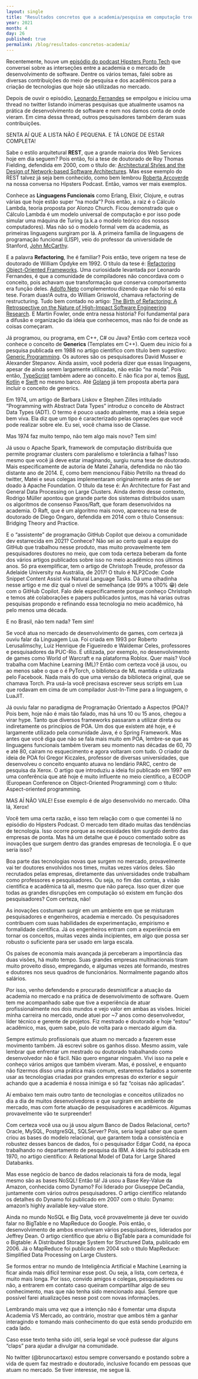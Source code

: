 ```yaml
---
layout: single
title: "Resultados concretos que a academia/pesquisa em computação trouxe para a prática"
year: 2021
month: 4
day: 26
published: true
permalink: /blog/resultados-concretos-academia/
---
```


Recentemente, houve um <a href="https://hipsters.tech/academia-e-universidade-vs-mercado-e-industria-hipsters-ponto-tech-249/" target="_blank">episódio do podcast Hipsters Ponto Tech</a> que conversei sobre as interseções entre a academia e o mercado de desenvolvimento de software. Dentre os vários temas, falei sobre as diversas contribuições do meio de pesquisa e dos acadêmicos para a criação de tecnologias que hoje são utilizadas no mercado.

Depois de ouvir o episódio, <a href="https://twitter.com/leofernandesmo" target="_blank">Leonardo Fernandes</a> se empolgou e iniciou uma thread no twitter listando inúmeras pesquisas que atualmente usamos na prática de desenvolvimento de software e nem nos damos conta de onde vieram. Em cima dessa thread, outros pesquisadores também deram suas contribuições.

SENTA AÍ QUE A LISTA NÃO É PEQUENA. E TÁ LONGE DE ESTAR COMPLETA!

Sabe o estilo arquitetural **REST**, que a grande maioria dos Web Services hoje em dia seguem? Pois então, foi a tese de doutorado de Roy Thomas Fielding, defendida em 2000, com o título de: <a href="https://www.ics.uci.edu/~fielding/pubs/dissertation/fielding_dissertation.pdf" target="_blank">Architectural Styles and the Design of Network-based Software Architectures</a>. Mas esse exemplo do REST talvez já seja bem conhecido, como bem lembrou <a href="https://twitter.com/rla4" target="_blank">Roberta Arcoverde</a> na nossa conversa no Hipsters Podcast. Então, vamos ver mais exemplos.

Conhece as **Linguagens Funcionais** como Erlang, Elixir, Clojure, e outras várias que hoje estão super “na moda”? Pois então, a raiz é o Cálculo Lambda, teoria proposta por Alonzo Church. Ficou demonstrado que o Cálculo Lambda é um modelo universal de computação e por isso pode simular uma máquina de Turing (a.k.a o modelo teórico dos nossos computadores). Mas não só o modelo formal vem da academia, as primeiras linguagens surgiram por lá. A primeira família de linguagens de programação funcional (LISP), veio do professor da universidade de Stanford, <a href="https://en.wikipedia.org/wiki/John_McCarthy_(computer_scientist)" target="_blank">John McCarthy</a>.

E a palavra **Refactoring**, lhe é familiar? Pois então, teve origem na tese de doutorado de William Opdyke em 1992. O título da tese é: <a href="http://citeseerx.ist.psu.edu/viewdoc/download?doi=10.1.1.43.914&rep=rep1&type=pdf" target="_blank">Refactoring Object-Oriented Frameworks</a>. Uma curiosidade levantada por Leonardo Fernandes, é que a comunidade de compiladores não concordava com o conceito, pois achavam que transformação que conserva comportamento era função deles. <a href="https://twitter.com/adolfont" target="_blank">Adolfo Neto</a> complementou dizendo que não foi só esta tese. Foram duas!A outra, do William Griswold, chamava refactoring de restructuring. Tudo bem contado no artigo: <a href="https://ieeexplore.ieee.org/document/7274256" target="_blank">The Birth of Refactoring: A Retrospective on the Nature of High-Impact Software Engineering Research</a>. E Martin Fowler, onde entra nessa história? Foi fundamental para a difusão e organização da ideia que conhecemos, mas não foi de onde as coisas começaram.

Já programou, ou programa, em C++, C# ou Java? Então com certeza você conhece o conceito de **Generics** (Templates em C++). Quem deu início foi a pesquisa publicada em 1988 no artigo científico com título bem sugestivo: <a href="http://stepanovpapers.com/genprog.pdf" target="_blank">Generic Programming</a>. Os autores são os pesquisadores David Musser e Alexander Stepanov. Ainda assim, você poderia dizer que essas linguagens, apesar de ainda serem largamente utilizadas, não estão “na moda”. Pois então, <a href="https://www.typescriptlang.org/docs/handbook/2/generics.html" target="_blank">TypeScript</a> também adere ao conceito. E não fica por aí, temos <a href="https://doc.rust-lang.org/book/ch10-01-syntax.html" target="_blank">Rust</a>, <a href="https://kotlinlang.org/docs/generics.html" target="_blank">Kotlin</a> e <a href="https://docs.swift.org/swift-book/LanguageGuide/Generics.html" target="_blank">Swift</a> no mesmo barco. Até <a href="https://blog.golang.org/generics-proposal" target="_blank">Golang</a> já tem proposta aberta para incluir o conceito de generics.

Em 1974, um artigo de Barbara Liskov e Stephen Zilles intitulado “Programming with Abstract Data Types” introduz o conceito de Abstract Data Types (ADT). O termo é pouco usado atualmente, mas a ideia segue bem viva. Ela diz que um tipo é caracterizado pelas operações que você pode realizar sobre ele. Eu sei, você chama isso de Classe.

Mas 1974 faz muito tempo, não tem algo mais novo? Tem sim!

Já usou o Apache Spark, framework de computação distribuída que permite programar clusters com paralelismo e tolerância a falhas? Isso mesmo que você já deve estar imaginando, surgiu numa tese de doutorado. Mais especificamente de autoria de Matei Zaharia, defendida no não tão distante ano de 2014. E, como bem mencionou Fábio Petrillo na thread do twitter, Matei e seus colegas implementaram originalmente antes de ser doado à Apache Foundation. O título da tese é: An Architecture for Fast and General Data Processing on Large Clusters. Ainda dentro desse contexto, Rodrigo Müller apontou que grande parte dos sistemas distribuídos usam os algoritmos de consenso Paxos/Raft, que foram desenvolvidos na academia. O Raft, que é um algoritmo mais novo, apareceu na tese de doutorado de Diego Ongaro, defendida em 2014 com o título Consensus: Bridging Theory and Practice.

E o “assistente” de programação GitHub Copilot que deixou a comunidade dev estarrecida em 2021? Conhece? Não sei ao certo qual a equipe do GitHub que trabalhou nesse produto, mas muito provavelmente tem pesquisadores doutores no meio, que com toda certeza beberam da fonte dos vários artigos publicados sobre isso no meio acadêmico nos últimos anos. Só pra exemplificar, tem o artigo de Christoph Treude, professor da Adelaide University na Austrália, de 2017! O título é NLP2Code: Code Snippet Content Assist via Natural Language Tasks. Dá uma olhadinha nesse artigo e me diz qual o nível de semelhança (de 99% a 100% 😁) dele com o GitHub Copilot. Falo dele especificamente porque conheço Christoph e temos até colaborações e papers publicados juntos, mas há varias outras pesquisas propondo e refinando essa tecnologia no meio acadêmico, há pelo menos uma década.

E no Brasil, não tem nada? Tem sim!

Se você atua no mercado de desenvolvimento de games, com certeza já ouviu falar da Linguagem Lua. Foi criada em 1993 por Roberto Lerusalimschy, Luiz Henrique de Figueiredo e Waldemar Celes, professores e pesquisadores da PUC-Rio. É utilizada, por exemplo, no desenvolvimento de games como World of Warcraft e na plataforma Roblox. Quer mais? Você trabalha com Machine Learning (ML)? Então com certeza você já usou, ou ao menos sabe o que o é PyTorch, o biblioteca de ML mantida e utilizada pelo Facebook. Nada mais do que uma versão da biblioteca original, que se chamava Torch. Pra usá-la você precisava escrever seus scripts em Lua que rodavam em cima de um compilador Just-In-Time para a linguagem, o LuaJIT.

Já ouviu falar no paradigma de Programação Orientado a Aspectos (POA)? Pois bem, hoje não é mais tão falado, mas há uns 10 ou 15 anos, chegou a virar hype. Tanto que diversos frameworks passaram a utilizar direta ou indiretamente os princípios de POA. Um dos que existem até hoje, e é largamente utilizado pela comunidade Java, é o Spring Framework. Mas antes que você diga que não se fala mais muito em POA, lembre-se que as linguagens funcionais também tiveram seu momento nas décadas de 60, 70 e até 80, caíram no esquecimento e agora voltaram com tudo. O criador da ideia de POA foi Gregor Kiczales, professor de diversas universidades, que desenvolveu o conceito enquanto atuava no lendário PARC, centro de pesquisa da Xerox. O artigo que introduziu a ideia foi publicado em 1997 em uma conferência que até hoje é muito influente no meio científico, a ECOOP (European Conference on Object-Oriented Programming) com o título: Aspect-oriented programming.

MAS AÍ NÃO VALE! Esse exemplo é de algo desenvolvido no mercado. Olha lá, Xerox!

Você tem uma certa razão, e isso tem relação com o que comentei lá no episódio do Hipsters Podcast. O mercado tem ditado muitas das tendências de tecnologia. Isso ocorre porque as necessidades têm surgido dentro das empresas de ponta. Mas há um detalhe que é pouco comentado sobre as inovações que surgem dentro das grandes empresas de tecnologia. E o que seria isso?

Boa parte das tecnologias novas que surgem no mercado, provavelmente vai ter doutores envolvidos nos times, muitas vezes vários deles. São recrutados pelas empresas, diretamente das universidades onde trabalham como professores e pesquisadores. Ou seja, no fim das contas, a visão científica e acadêmica tá ali, mesmo que não pareça. Isso quer dizer que todas as grandes disrupções em computação só existem em função dos pesquisadores? Com certeza, não!

As inovações costumam surgir em um ambiente em que se misturam pesquisadores e engenheiros, academia e mercado. Os pesquisadores contribuem com suas habilidades de experimentação, empirismo e formalidade científica. Já os engenheiros entram com a experiência em tornar os conceitos, muitas vezes ainda incipientes, em algo que possa ser robusto o suficiente para ser usado em larga escala.

Os países de economia mais avançada já perceberam a importância das duas visões, há muito tempo. Suas grandes empresas multinacionais tiram muito proveito disso, empregando, e algumas vezes até formando, mestres e doutores nos seus quadros de funcionários. Normalmente pagando altos salários.

Por isso, venho defendendo e procurado desmistificar a atuação da academia no mercado e na prática de desenvolvimento de software. Quem tem me acompanhado sabe que tive a experiência de atuar profissionalmente nos dois mundos e vejo valor em ambas as visões. Iniciei minha carreira no mercado, onde atuei por ~7 anos como desenvolvedor, líder técnico e gerente de projetos. Fiz mestrado e doutorado e hoje “estou” acadêmico, mas, quem sabe, pulo de volta para o mercado algum dia.

Sempre estimulo profissionais que atuam no mercado a fazerem esse movimento também. Já escrevi sobre os ganhos disso. Mesmo assim, vale lembrar que enfrentar um mestrado ou doutorado trabalhando como desenvolvedor não é fácil. Não quero enganar ninguém. Vivi isso na pele e conheço vários amigos que também viveram. Mas, é possível, e enquanto não fizermos disso uma prática mais comum, estaremos fadados a somente usar as tecnologias criadas por grandes empresas do exterior e seguir achando que a academia é nossa inimiga e só faz “coisas não aplicadas”.

Aí embaixo tem mais outro tanto de tecnologias e conceitos utilizados no dia a dia de muitos desenvolvedores e que surgiram em ambiente de mercado, mas com forte atuação de pesquisadores e acadêmicos. Algumas provavelmente vão te surpreender!

Com certeza você usa ou já usou algum Banco de Dados Relacional, certo? Oracle, MySQL, PostgreSQL, SQLServer? Pois, seria legal saber que quem criou as bases do modelo relacional, que garantem toda a consistência e robustez desses bancos de dados, foi o pesquisador Edgar Codd, na época trabalhando no departamento de pesquisa da IBM. A ideia foi publicada em 1970, no artigo científico: A Relational Model of Data for Large Shared Databanks.

Mas esse negócio de banco de dados relacionais tá fora de moda, legal mesmo são as bases NoSQL! Então tá! Já usou a Base Key-Value da Amazon, conhecida como Dynamo? Foi liderado por Giuseppe DeCandia, juntamente com vários outros pesquisadores. O artigo científico relatando os detalhes do Dynamo foi publicado em 2007 com o título: Dynamo: amazon’s highly available key-value store.

Ainda no mundo NoSQL e Big Data, você provavelmente já deve ter ouvido falar no BigTable e no MapReduce do Google. Pois então, o desenvolvimento de ambos envolveram vários pesquisadores, liderados por Jeffrey Dean. O artigo científico que abriu o BigTable para a comunidade foi o Bigtable: A Distributed Storage System for Structured Data, publicado em 2006. Já o MapReduce foi publicado em 2004 sob o título MapReduce: Simplified Data Processing on Large Clusters.

Se formos entrar no mundo de Inteligência Artificial e Machine Learning ia ficar ainda mais difícil terminar esse post. Ou seja, a lista, com certeza, é muito mais longa. Por isso, convido amigos e colegas, pesquisadores ou não, a entrarem em contato caso queiram compartilhar algo de seu conhecimento, mas que não tenha sido mencionado aqui. Sempre que possível farei atualizações nesse post com novas informações.

Lembrando mais uma vez que a intenção não é fomentar uma disputa Academia VS Mercado, ao contrário, mostrar que ambos têm a ganhar interagindo e tomando mais conhecimento do que está sendo produzido em cada lado.

Caso esse texto tenha sido útil, seria legal se você pudesse dar alguns “claps” para ajudar a divulgar na comunidade.

No twitter (@brunocartaxo) estou sempre conversando e postando sobre a vida de quem faz mestrado e doutorado, inclusive focando em pessoas que atuam no mercado. Se tiver interesse, me segue lá.
